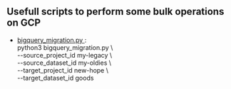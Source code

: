 ## Usefull scripts to perform some bulk operations on GCP

- <ins> bigquery_migration.py </ins>: <br /> python3 bigquery_migration.py \\<br />
                         --source_project_id my-legacy \\<br />
                         --source_dataset_id my-oldies \\<br />
                         --target_project_id new-hope \\<br />
                         --target_dataset_id goods
